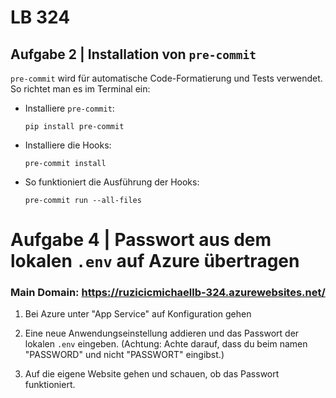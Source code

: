 # LB 324

## Aufgabe 2 | Installation von `pre-commit`

`pre-commit` wird für automatische Code-Formatierung und Tests verwendet. So richtet man es im Terminal ein:

* Installiere `pre-commit`:

   ```
   pip install pre-commit
   ```
   
* Installiere die Hooks:

  ```
  pre-commit install
  ```
  
* So funktioniert die Ausführung der Hooks:
  ```
  pre-commit run --all-files
  ```

# Aufgabe 4 | Passwort aus dem lokalen `.env` auf Azure übertragen

### Main Domain: https://ruzicicmichaellb-324.azurewebsites.net/

1. Bei Azure unter "App Service" auf Konfiguration gehen

2. Eine neue Anwendungseinstellung addieren und das Passwort der lokalen `.env` eingeben.
  (Achtung: Achte darauf, dass du beim namen "PASSWORD" und nicht "PASSWORT" eingibst.)

4. Auf die eigene Website gehen und schauen, ob das Passwort funktioniert.
